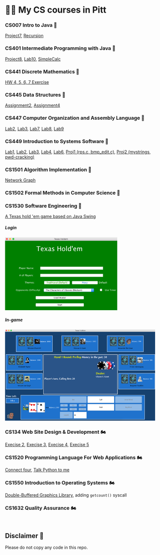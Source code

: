 # 👨‍💻 My CS courses in Pitt

### CS007 Intro to Java 🏁
   [Project7](/cs007/Project7.java), [Recursion](/cs007/Recursion.java)
### CS401 Intermediate Programming with Java 🏁
   [Project8](/cs401/Project8), [Lab10](/cs401/Lab10), [SimpleCalc](/cs401/SimpleCalc.java)
### CS441 Discrete Mathematics 🏁
   [HW 4, 5, 6, 7 Exercise](/cs441)
### CS445 Data Structures 🏁
   [Assignment2](/cs445/Assignment2), [Assignment4](/cs445/Assignment4)
### CS447 Computer Organization and Assembly Language 🏁
   [Lab2](/cs447/lab2), [Lab3](/cs447/lab3), [Lab7](/cs447/lab7), [Lab8](/cs447/lab8), [Lab9](/cs447/lab9)
### CS449 Introduction to Systems Software 🏁
   [Lab1](/cs449/lab1.c), [Lab2](/cs449/lab2.c), [Lab3](/cs449/lab1.c), [Lab4](/cs449/lab4.c), [Lab6](/cs449/lab6.c), [Proj1 (rps.c, bmp_edit.c)](/cs449/proj1), [Proj2 (mystrings, pwd-cracking)](/cs449/proj2)
### CS1501 Algorithm Implementation 🏁
   [Network Graph](/cs1501/Network%20Graph)
### CS1502 Formal Methods in Computer Science 🏁
### CS1530 Software Engineering 🏁
   [A Texas hold 'em game based on Java Swing](https://github.com/kuesugi/Texas-holdem/)
   ##### Login
   <img src="/examples/Login.png" alt="Login" height="240" width="370"/>
   
   ##### In-game
   <img src="/examples/in-game.png" alt="In-game" height="300" width="495"/>
   
### CS134 Web Site Design & Development 🏍️
   [Execise 2](/cs134/exercise2), [Execise 3](/cs134/exercise3), [Execise 4](/cs134/exercise4), [Execise 5](/cs134/exercise5)
### CS1520 Programming Language For Web Applications 🏍️
   [Connect four](/cs1520/Connect%20Four), [Talk Python to me](/cs1520/Talk%20Python%20To%20Me)
### CS1550 Introduction to Operating Systems 🏍️
   [Double-Buffered Graphics Library](/cs1550/Double-Buffered%20Graphics%20Library), adding `getcount()` syscall
### CS1632 Quality Assurance 🏍️
<br>

## Disclaimer 💬
Please do not copy any code in this repo.
